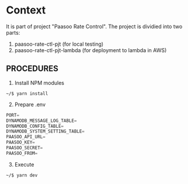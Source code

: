 # Context
It is part of project "Paasoo Rate Control".
The project is dividied into two parts:
1. paasoo-rate-ctl-pjt (for local testing)
2. paasoo-rate-ctl-pjt-lambda (for deployment to lambda in AWS)

## PROCEDURES

1. Install NPM modules

``` shell
~/$ yarn install
```

2. Prepare .env

``` javascript
PORT=
DYNAMODB_MESSAGE_LOG_TABLE=
DYNAMODB_CONFIG_TABLE=
DYNAMODB_SYSTEM_SETTING_TABLE=
PAASOO_API_URL=
PAASOO_KEY=
PAASOO_SECRET=
PAASOO_FROM=
```

3. Execute

``` shell
~/$ yarn dev
```
